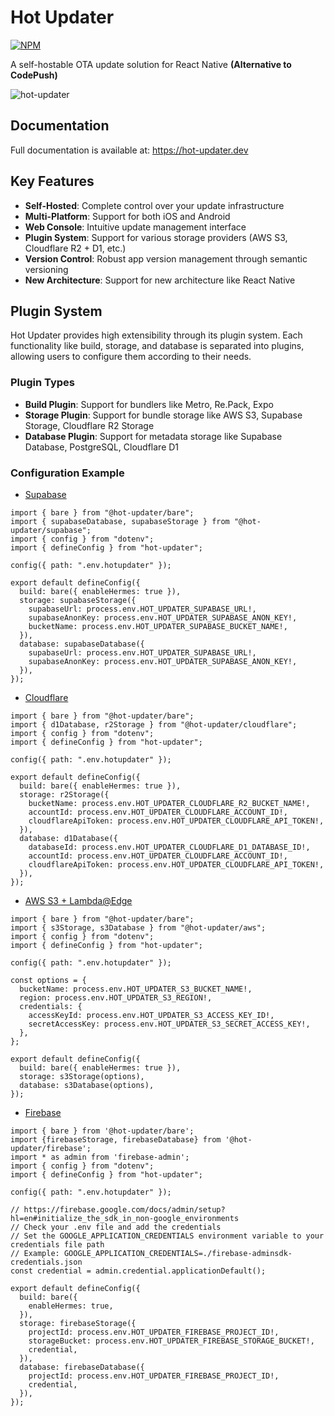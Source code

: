   # Hot Updater
  
[![NPM](https://img.shields.io/npm/v/hot-updater)](https://www.npmjs.com/package/hot-updater)

  A self-hostable OTA update solution for React Native **(Alternative to CodePush)**

  ![hot-updater](https://raw.githubusercontent.com/gronxb/hot-updater/main/demo.gif)


  ## Documentation

  Full documentation is available at:
  https://hot-updater.dev
  
  ## Key Features

  - **Self-Hosted**: Complete control over your update infrastructure
  - **Multi-Platform**: Support for both iOS and Android
  - **Web Console**: Intuitive update management interface
  - **Plugin System**: Support for various storage providers (AWS S3, Cloudflare R2 + D1, etc.)
  - **Version Control**: Robust app version management through semantic versioning
  - **New Architecture**: Support for new architecture like React Native


  ## Plugin System

  Hot Updater provides high extensibility through its plugin system. Each functionality like build, storage, and database is separated into plugins, allowing users to configure them according to their needs.

  ### Plugin Types

  - **Build Plugin**: Support for bundlers like Metro, Re.Pack, Expo
  - **Storage Plugin**: Support for bundle storage like AWS S3, Supabase Storage, Cloudflare R2 Storage
  - **Database Plugin**: Support for metadata storage like Supabase Database, PostgreSQL, Cloudflare D1

  ### Configuration Example

  * [Supabase](https://hot-updater.dev/guide/providers/1_supabase.html)
  ```tsx
  import { bare } from "@hot-updater/bare";
  import { supabaseDatabase, supabaseStorage } from "@hot-updater/supabase";
  import { config } from "dotenv";
  import { defineConfig } from "hot-updater";

  config({ path: ".env.hotupdater" });

  export default defineConfig({
    build: bare({ enableHermes: true }),
    storage: supabaseStorage({
      supabaseUrl: process.env.HOT_UPDATER_SUPABASE_URL!,
      supabaseAnonKey: process.env.HOT_UPDATER_SUPABASE_ANON_KEY!,
      bucketName: process.env.HOT_UPDATER_SUPABASE_BUCKET_NAME!,
    }),
    database: supabaseDatabase({
      supabaseUrl: process.env.HOT_UPDATER_SUPABASE_URL!,
      supabaseAnonKey: process.env.HOT_UPDATER_SUPABASE_ANON_KEY!,
    }),
  });
  ```

* [Cloudflare](https://hot-updater.dev/guide/providers/2_cloudflare.html)
```tsx
import { bare } from "@hot-updater/bare";
import { d1Database, r2Storage } from "@hot-updater/cloudflare";
import { config } from "dotenv";
import { defineConfig } from "hot-updater";

config({ path: ".env.hotupdater" });

export default defineConfig({
  build: bare({ enableHermes: true }),
  storage: r2Storage({
    bucketName: process.env.HOT_UPDATER_CLOUDFLARE_R2_BUCKET_NAME!,
    accountId: process.env.HOT_UPDATER_CLOUDFLARE_ACCOUNT_ID!,
    cloudflareApiToken: process.env.HOT_UPDATER_CLOUDFLARE_API_TOKEN!,
  }),
  database: d1Database({
    databaseId: process.env.HOT_UPDATER_CLOUDFLARE_D1_DATABASE_ID!,
    accountId: process.env.HOT_UPDATER_CLOUDFLARE_ACCOUNT_ID!,
    cloudflareApiToken: process.env.HOT_UPDATER_CLOUDFLARE_API_TOKEN!,
  }),
});
```

* [AWS S3 + Lambda@Edge](https://hot-updater.dev/guide/providers/3_aws-s3-lambda-edge.html)
```tsx
import { bare } from "@hot-updater/bare";
import { s3Storage, s3Database } from "@hot-updater/aws";
import { config } from "dotenv";
import { defineConfig } from "hot-updater";

config({ path: ".env.hotupdater" });

const options = {
  bucketName: process.env.HOT_UPDATER_S3_BUCKET_NAME!,
  region: process.env.HOT_UPDATER_S3_REGION!,
  credentials: {
    accessKeyId: process.env.HOT_UPDATER_S3_ACCESS_KEY_ID!,
    secretAccessKey: process.env.HOT_UPDATER_S3_SECRET_ACCESS_KEY!,
  },
};

export default defineConfig({
  build: bare({ enableHermes: true }),
  storage: s3Storage(options),
  database: s3Database(options),
});
```

* [Firebase](https://hot-updater.dev/guide/providers/4_firebase.html)
```tsx
import { bare } from '@hot-updater/bare';
import {firebaseStorage, firebaseDatabase} from '@hot-updater/firebase';
import * as admin from 'firebase-admin';
import { config } from "dotenv";
import { defineConfig } from "hot-updater";

config({ path: ".env.hotupdater" });

// https://firebase.google.com/docs/admin/setup?hl=en#initialize_the_sdk_in_non-google_environments
// Check your .env file and add the credentials
// Set the GOOGLE_APPLICATION_CREDENTIALS environment variable to your credentials file path
// Example: GOOGLE_APPLICATION_CREDENTIALS=./firebase-adminsdk-credentials.json
const credential = admin.credential.applicationDefault();

export default defineConfig({
  build: bare({
    enableHermes: true,
  }),
  storage: firebaseStorage({
    projectId: process.env.HOT_UPDATER_FIREBASE_PROJECT_ID!,
    storageBucket: process.env.HOT_UPDATER_FIREBASE_STORAGE_BUCKET!,
    credential,
  }),
  database: firebaseDatabase({
    projectId: process.env.HOT_UPDATER_FIREBASE_PROJECT_ID!,
    credential,
  }),
});
```


